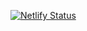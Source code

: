 [![Netlify Status](https://api.netlify.com/api/v1/badges/528de356-e640-4414-a7b2-74324d8d300e/deploy-status)](https://app.netlify.com/sites/sng3tutwt3ig7s8nw7sl/deploys)